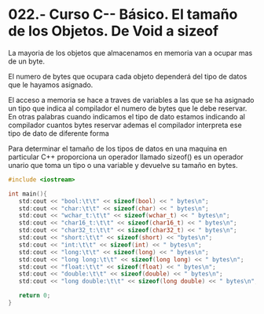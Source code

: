 022.- Curso C-- Básico. El tamaño de los Objetos. De Void a sizeof
===
 La mayoria de los objetos que almacenamos en memoria van a ocupar mas de un byte.

 El numero de bytes que ocupara cada objeto dependerá del tipo de datos que le
 hayamos asignado.

 El acceso a memoria se hace a traves de variables a las que se ha asignado un
 tipo que indica al compilador el numero de bytes que le debe reservar. En otras palabras
 cuando indicamos el tipo de dato estamos indicando al compilador cuantos bytes reservar
 ademas el compilador interpreta ese tipo de dato de diferente forma

 Para determinar el tamaño de los tipos de datos en una maquina en particular
 C++ proporciona un operador llamado sizeof() es un operador unario que toma un
 tipo o una variable y devuelve su tamaño en bytes.

 ```c++
 #include <iostream>

 int main(){
    std:cout << "bool:\t\t" << sizeof(bool) << " bytes\n";
    std:cout << "char:\t\t" << sizeof(char) << " bytes\n";
    std:cout << "wchar_t:\t\t" << sizeof(wchar_t) << " bytes\n";
    std:cout << "char16_t:\t\t" << sizeof(char16_t) << " bytes\n";
    std:cout << "char32_t:\t\t" << sizeof(char32_t) << " bytes\n";
    std:cout << "short:\t\t" << sizeof(short) << "bytes\n";
    std:cout << "int:\t\t" << sizeof(int) << " bytes\n";
    std:cout << "long:\t\t" << sizeof(long) << " bytes\n";
    std:cout << "long long:\t\t" << sizeof(long long) << " bytes\n";
    std:cout << "float:\t\t" << sizeof(float) << " bytes\n";
    std:cout << "double:\t\t" << sizeof(double) << " bytes\n";
    std:cout << "long double:\t\t" << sizeof(long double) << " bytes\n";

    return 0;
 }
 ```
